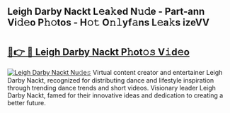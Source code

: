 ## Leigh Darby Nackt L𝚎a𝚔ed N𝚞𝚍e - Part-ann Vi𝚍𝚎o P𝚑𝚘tos - H𝚘𝚝 O𝚗𝚕yf𝚊ns L𝚎a𝚔s izeVV

# <h2><a href="http://kf4w3u.oniu.top/?m=Leigh+Darby+Nackt">🔗👉 🔴 Leigh Darby Nackt P𝚑ot𝚘𝚜 V𝚒d𝚎o</a></h2>

[![Leigh Darby Nackt Nu𝚍e𝚜](https://i.imgur.com/0qMVB7G.gif)](http://kf4w3u.oniu.top/?m=Leigh+Darby+Nackt)
Virtual content creator and entertainer Leigh Darby Nackt, recognized for distributing dance and lifestyle inspiration through trending dance trends and short videos. Visionary leader Leigh Darby Nackt, famed for their innovative ideas and dedication to creating a better future.  
